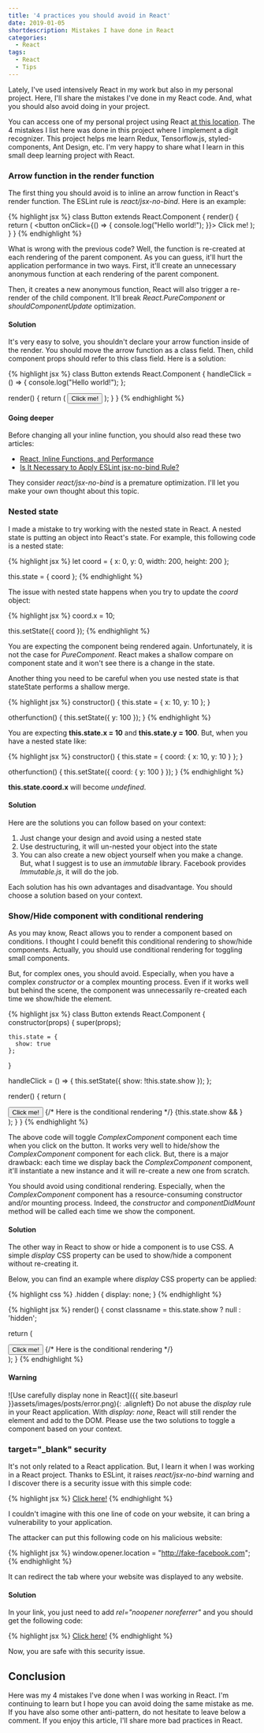```yaml
---
title: '4 practices you should avoid in React'
date: 2019-01-05
shortdescription: Mistakes I have done in React
categories:
  - React
tags:
  - React
  - Tips
---
```

Lately, I've used intensively React in my work but also in my personal project. Here, I'll share the mistakes I've done in my React code. And, what you should also avoid doing in your project.

You can access one of my personal project using React [at this location](https://github.com/ixartz/handwritten-digit-recognition-tensorflowjs). The 4 mistakes I list here was done in this project where I implement a digit recognizer. This project helps me learn Redux, Tensorflow.js, styled-components, Ant Design, etc. I'm very happy to share what I learn in this small deep learning project with React.

### Arrow function in the render function

The first thing you should avoid is to inline an arrow function in React's render function. The ESLint rule is *react/jsx-no-bind*. Here is an example:

{% highlight jsx %}
class Button extends React.Component {
  render() {
    return (
      <button onClick={() => { console.log("Hello world!"); }}>
        Click me!
      </button>
    );
  }
}
{% endhighlight %}

What is wrong with the previous code? Well, the function is re-created at each rendering of the parent component. As you can guess, it'll hurt the application performance in two ways. First, it'll create an unnecessary anonymous function at each rendering of the parent component.

Then, it creates a new anonymous function, React will also trigger a re-render of the child component. It'll break *React.PureComponent* or *shouldComponentUpdate* optimization.

#### Solution

It's very easy to solve, you shouldn't declare your arrow function inside of the render. You should move the arrow function as a class field. Then, child component props should refer to this class field. Here is a solution:

{% highlight jsx %}
class Button extends React.Component {
  handleClick = () => {
    console.log("Hello world!");
  };

  render() {
    return (
      <button onClick={this.handleClick}>
        Click me!
      </button>
    );
  }
}
{% endhighlight %}

#### Going deeper

Before changing all your inline function, you should also read these two articles:

* [React, Inline Functions, and Performance](https://cdb.reacttraining.com/react-inline-functions-and-performance-bdff784f5578)
* [Is It Necessary to Apply ESLint jsx-no-bind Rule?](http://shzhangji.com/blog/2018/09/13/is-it-necessary-to-apply-eslint-jsx-no-bind-rule/)

They consider *react/jsx-no-bind* is a premature optimization. I'll let you make your own thought about this topic.

### Nested state

I made a mistake to try working with the nested state in React. A nested state is putting an object into React's state. For example, this following code is a nested state:

{% highlight jsx %}
let coord = {
  x: 0,
  y: 0,
  width: 200,
  height: 200
};

this.state = {
  coord
};
{% endhighlight %}

The issue with nested state happens when you try to update the *coord* object:

{% highlight jsx %}
coord.x = 10;

this.setState({
  coord
});
{% endhighlight %}

You are expecting the component being rendered again. Unfortunately, it is not the case for *PureComponent*. React makes a shallow compare on component state and it won't see there is a change in the state.

Another thing you need to be careful when you use nested state is that stateState performs a shallow merge.

{% highlight jsx %}
constructor() {
  this.state = {
    x: 10,
    y: 10
  };
}

otherfunction() {
  this.setState({
    y: 100
  });
}
{% endhighlight %}

You are expecting **this.state.x = 10** and **this.state.y = 100**. But, when you have a nested state like:

{% highlight jsx %}
constructor() {
  this.state = {
    coord: {
      x: 10,
      y: 10
    }
  };
}

otherfunction() {
  this.setState({
    coord: {
      y: 100
    }
  });
}
{% endhighlight %}

**this.state.coord.x** will become *undefined*.

#### Solution

Here are the solutions you can follow based on your context:

1. Just change your design and avoid using a nested state
2. Use destructuring, it will un-nested your object into the state
3. You can also create a new object yourself when you make a change. But, what I suggest is to use an *immutable* library. Facebook provides *Immutable.js*, it will do the job.

Each solution has his own advantages and disadvantage. You should choose a solution based on your context.

### Show/Hide component with conditional rendering

As you may know, React allows you to render a component based on conditions. I thought I could benefit this conditional rendering to show/hide components. Actually, you should use conditional rendering for toggling small components.

But, for complex ones, you should avoid. Especially, when you have a complex *constructor* or a complex mounting process. Even if it works well but behind the scene, the component was unnecessarily re-created each time we show/hide the element.

{% highlight jsx %}
class Button extends React.Component {
  constructor(props) {
    super(props);

    this.state = {
      show: true
    };
  }

  handleClick = () => {
    this.setState({
      show: !this.state.show
    });
  };

  render() {
    return (
      <div>
        <button onClick={this.handleClick}>
          Click me!
        </button>
        {/* Here is the conditional rendering */}
        {this.state.show && <ComplexComponent />}
      </div>
    );
  }
}
{% endhighlight %}

The above code will toggle *ComplexComponent* component each time when you click on the button. It works very well to hide/show the *ComplexComponent* component for each click. But, there is a major drawback: each time we display back the *ComplexComponent* component, it'll instantiate a new instance and it will re-create a new one from scratch.

You should avoid using conditional rendering. Especially, when the *ComplexComponent* component has a resource-consuming constructor and/or mounting process. Indeed, the *constructor* and *componentDidMount* method will be called each time we show the component.

#### Solution

The other way in React to show or hide a component is to use CSS. A simple *display* CSS property can be used to show/hide a component without re-creating it.

Below, you can find an example where *display* CSS property can be applied:

{% highlight css %}
.hidden {
  display: none;
}
{% endhighlight %}

{% highlight jsx %}
render() {
  const classname = this.state.show ? null : 'hidden';

  return (
    <div>
      <button onClick={this.handleClick}>
        Click me!
      </button>
      {/* Here is the conditional rendering */}
      <ComplexComponent className={classname} />
    </div>
  );
}
{% endhighlight %}

#### Warning

![Use carefully display none in React]({{ site.baseurl }}assets/images/posts/error.png){: .alignleft} Do not abuse the *display* rule in your React application. With *display: none*, React will still render the element and add to the DOM. Please use the two solutions to toggle a component based on your context.

### target="_blank" security

It's not only related to a React application. But, I learn it when I was working in a React project. Thanks to ESLint, it raises *react/jsx-no-bind* warning and I discover there is a security issue with this simple code:

{% highlight jsx %}
<a href="http://malicious-website.com" target="_blank">Click here!</a>
{% endhighlight %}

I couldn't imagine with this one line of code on your website, it can bring a vulnerability to your application.

The attacker can put this following code on his malicious website:

{% highlight jsx %}
window.opener.location = "http://fake-facebook.com";
{% endhighlight %}

It can redirect the tab where your website was displayed to any website.

#### Solution

In your link, you just need to add *rel="noopener noreferrer"* and you should get the following code:

{% highlight jsx %}
<a href="http://malicious-website.com" target="_blank" rel="noopener noreferrer">Click here!</a>
{% endhighlight %}

Now, you are safe with this security issue.

## Conclusion

Here was my 4 mistakes I've done when I was working in React. I'm continuing to learn but I hope you can avoid doing the same mistake as me. If you have also some other anti-pattern, do not hesitate to leave below a comment. If you enjoy this article, I'll share more bad practices in React.
